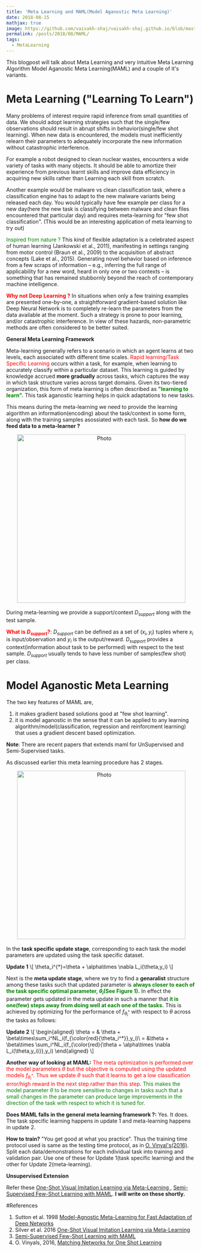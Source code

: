 ```yaml
---
title: 'Meta Learning and MAML(Model Aganostic Meta Learning)'
date: 2018-08-15
mathjax: true
image: https://github.com/vaisakh-shaj/vaisakh-shaj.github.io/blob/master/_posts/Images/ddpg.png
permalink: /posts/2018/08/MAML/
tags:
  - MetaLearning
---
```


This blogpost will talk about Meta Learning and very intuitive Meta Learning Algorithm Model Aganostic Meta Learning(MAML) and a couple of it's variants.

Meta Learning ("Learning To Learn")
===========================

 Many problems of interest require rapid inference from small quantities of data. We should adopt learning strategies such that
the single/few observations should result in abrupt shifts in behavior(single/few shot learning). When new data is encountered, the models must inefficiently relearn their parameters to adequately incorporate the new information without catastrophic interference.

For example a robot designed to clean nuclear wastes, encounters a wide variety of tasks with many objects. It should be able to
amortize their experience from previous learnt skills and improve data efficiency in acquiring new skills rather than Learning
each skill from scratch.

Another example would be malware vs clean classification task, where a classification engine has to adapt to the new malware variants being
released each day. You would typically have few example per class for a new day(here the new task is classifying between
malware and clean files encountered that particular day) and requires meta-learning for "few shot classification". (This would be an interesting
application of meta learning to try out)

<span style="color:green">Inspired from nature ?</span> This kind of flexible adaptation is a celebrated aspect of human learning (Jankowski et al., 2011), manifesting in settings ranging from motor control (Braun et al., 2009) to the acquisition of abstract concepts (Lake et al., 2015). Generating novel behavior based on inference from a few scraps
of information – e.g., inferring the full range of applicability for a new word, heard in only one or two contexts – is
something that has remained stubbornly beyond the reach of contemporary machine intelligence.

<span style="color:#FF0000">**Why not Deep Learning ?**</span> In situations when only a few training examples are presented
one-by-one, a straightforward gradient-based solution like Deep Neural Network is to completely re-learn the parameters from the data available at the moment. Such a strategy is prone to poor learning,
and/or catastrophic interference. In view of these hazards, non-parametric methods are often considered to be better
suited.

**General Meta Learning Framework**



Meta-learning generally refers to a scenario in which an
agent learns at two levels, each associated with different
time scales. <span style="color:#FF0000">Rapid learning/Task Specific Learning</span> occurs within a task, for example,
when learning to accurately classify within a particular
dataset. This learning is guided by knowledge
accrued **more gradually** across tasks, which captures the
way in which task structure varies across target domains. Given its two-tiered organization, this form of meta learning is often described as <span style="color:green">**"learning to learn".**</span> This task aganostic learning helps in quick adaptations to new tasks.

This means during the meta-learning we need to provide the learning algorithm an information(encoding) about the task/context in some form, along with the training samples asossiated with each task. So **how do we feed data to a meta-learner ?**


<p align="center">
  <img src="C:\Users\DELL\Desktop\GITHUB\vaisakh-shaj.github.io\_posts\Images\gen-maml.png?raw=true" alt="Photo" style="width: 450px;"/>
</p>

During meta-learning we provide a support/context $D_{support}$ along with the test sample.

<span style="color:red">**What is $D_{support}$?**</span>:
$D_{support}$ can be defined as a set of $(x_i,y_i)$ tuples where $x_i$ is input/observation and $y_i$ is the output/reward. $D_{support}$ provides a context(information about task to be performed) with respect to the test sample. $D_{support}$ usually tends to have less number of samples(few shot) per class.

Model Aganostic Meta Learning
=============================

The two key features of MAML are,

1) it makes gradient based solutions good at "few shot learning".
2) it is model aganostic in the sense that it can be applied to any learning algorithm/model(classification, regression and reinforcment learning) that uses a gradient descent based optimization.

**Note**: There are recent papers that extends maml for UnSupervised and Semi-Supervised tasks.


As discussed earlier this meta learning procedure has 2 stages.

<p align="center">
  <img src="C:\Users\DELL\Desktop\GITHUB\vaisakh-shaj.github.io\_posts\Images\maml.png?raw=true" alt="Photo" style="width: 450px;"/>
</p>


In the **task specific update stage**,
corresponding to each task the model parameters are updated using the task specific dataset.

 **Update 1**
\\[
\theta_i^{*}=\theta + \alpha\times \nabla L_i(\theta,y_i)
\\]


Next is the **meta update stage**, where we try to find a **genaralist** structure among these tasks such that updated parameter is <span style="color:green">**always closer to each of the task specific optimal parameter, $\theta_i$(See Figure 1).**</span> In effect the parameter gets updated in the meta update in such a manner that <span style="color:green">**it is one(few) steps away from doing well at each one of the tasks.**</span> This is achieved by optimizing for the performance of $f_{\theta_i^*}$ with respect to $\theta$  across the tasks as follows:

**Update 2**
\\[ \begin{aligned}
 \theta = & \theta + \beta\times\sum_i^NL_i(f_{\color{red}{\theta_i^*}},y_i)\\
 = &\theta + \beta\times \sum_i^NL_i(f_{\color{red}{\theta + \alpha\times \nabla L_i(\theta,y_i)}},y_i)
 \end{aligned}
\\]


**Another way of looking at MAML:**
<span style="color:Red">The meta optimization is performed over the model parameters $\theta$ but the objective is computed using the updated models $f_{\theta_i^*}$. Thus we update $\theta$ such that it learns to get a low classification error/high reward in the next step rather than this step.</span> <span style="color:green">This makes the model parameter $\theta$ to be more sensitive to changes in tasks such that a small changes in the parameter can produce large improvements in the direction of the task with respect to which it is tuned for.</span>

**Does MAML falls in the general meta learning framework ?:** Yes. It does. The task specific learning happens in update 1 and meta-learning happens in update 2.





**How to train?**
"You get good at what you practice". Thus the training time protocol used is same as the testing time protocol, as in [O. Vinyal's(2016)](https://arxiv.org/pdf/1606.04080.pdf). Split each data/demonstrations for each individual task into training and validation pair. Use one of these for Update 1(task specific learning) and the other for Update 2(meta-learning).



**Unsupervised Extension**

Refer these [One-Shot Visual Imitation Learning via Meta-Learning
  ](https://arxiv.org/abs/1709.04905), [Semi-Supervised Few-Shot Learning with MAML](https://openreview.net/forum?id=r1n5Osurf).
  **I will write on these shortly.**



















#References
1. Sutton et al. 1998 [Model-Agnostic Meta-Learning for Fast Adaptation of Deep Networks](https://arxiv.org/pdf/1703.03400.pdf)
2. Silver et al. 2016 [One-Shot Visual Imitation Learning via Meta-Learning
  ](https://arxiv.org/abs/1709.04905)
3. [Semi-Supervised Few-Shot Learning with MAML](https://openreview.net/forum?id=r1n5Osurf)
4. O. Vinyals, 2016, [Matching Networks for One Shot Learning](https://arxiv.org/pdf/1606.04080.pdf
)
